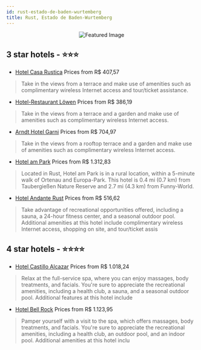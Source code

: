 ```yaml
---
id: rust-estado-de-baden-wurtemberg
title: Rust, Estado de Baden-Wurtemberg
---
```


<center><img src="https://i.travelapi.com/hotels/2000000/1400000/1395700/1395698/dd4bf219_z.jpg" alt="Featured Image" /></center>


##  3 star hotels - ⭐️⭐️⭐️

-    [Hotel Casa Rustica](https://us.hurb.com/hotels/rust/hotel-casa-rustica-JNP-JP935053?cmp=18055) Prices from R$ 407,57
   > Take in the views from a terrace and make use of amenities such as complimentary wireless Internet access and tour/ticket assistance.
-    [Hotel-Restaurant Löwen](https://us.hurb.com/hotels/rust/hotel-restaurant-lowen-JNP-JP644140?cmp=18055) Prices from R$ 386,19
   > Take in the views from a terrace and a garden and make use of amenities such as complimentary wireless Internet access.
-    [Arndt Hotel Garni](https://us.hurb.com/hotels/rust/arndt-hotel-garni-JNP-JP400109?cmp=18055) Prices from R$ 704,97
   > Take in the views from a rooftop terrace and a garden and make use of amenities such as complimentary wireless Internet access.
-    [Hotel am Park](https://us.hurb.com/hotels/rust/hotel-am-park-JNP-JP184210?cmp=18055) Prices from R$ 1.312,83
   > Located in Rust, Hotel am Park is in a rural location, within a 5-minute walk of Ortenau and Europa-Park. This hotel is 0.4 mi (0.7 km) from Taubergießen Nature Reserve and 2.7 mi (4.3 km) from Funny-World.
-    [Hotel Andante Rust](https://us.hurb.com/hotels/rust/hotel-andante-rust-JNP-JP267037?cmp=18055) Prices from R$ 516,62
   > Take advantage of recreational opportunities offered, including a sauna, a 24-hour fitness center, and a seasonal outdoor pool. Additional amenities at this hotel include complimentary wireless Internet access, shopping on site, and tour/ticket assis

##  4 star hotels - ⭐️⭐️⭐️⭐️

-    [Hotel Castillo Alcazar](https://us.hurb.com/hotels/rust/hotel-castillo-alcazar-JNP-JP566936?cmp=18055) Prices from R$ 1.018,24
   > Relax at the full-service spa, where you can enjoy massages, body treatments, and facials. You're sure to appreciate the recreational amenities, including a health club, a sauna, and a seasonal outdoor pool. Additional features at this hotel include 
-    [Hotel Bell Rock](https://us.hurb.com/hotels/rust/hotel-bell-rock-JNP-JP974367?cmp=18055) Prices from R$ 1.123,95
   > Pamper yourself with a visit to the spa, which offers massages, body treatments, and facials. You're sure to appreciate the recreational amenities, including a health club, an outdoor pool, and an indoor pool. Additional amenities at this hotel inclu
